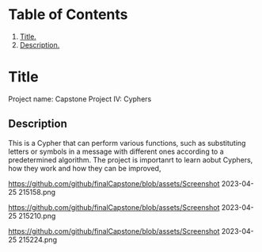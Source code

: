 # Table of Contents
1. [ Title. ](#title)
2. [ Description. ](#desc)

<a name="title"></a>
<h1> Title </h1>
Project name: Capstone Project IV: Cyphers

<h2> Description </h2>
<a name="desc"></a>
This is a Cypher that can perform various functions, such as substituting letters or symbols in a message with different ones according to a predetermined algorithm.
The project is importanrt to learn aobut Cyphers, how they work and how they can be improved,


https://github.com/github/finalCapstone/blob/assets/Screenshot 2023-04-25 215158.png

https://github.com/github/finalCapstone/blob/assets/Screenshot 2023-04-25 215210.png

https://github.com/github/finalCapstone/blob/assets/Screenshot 2023-04-25 215224.png